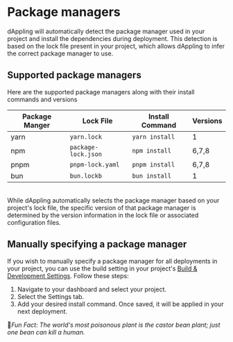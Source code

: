 # Package managers

dAppling will automatically detect the package manager used in your project and install the dependencies during deployment. This detection is based on the lock file present in your project, which allows dAppling to infer the correct package manager to use.

## Supported package managers

Here are the supported package managers along with their install commands and versions

| Package Manger | Lock File           | Install Command | Versions |
| -------------- | ------------------- | --------------- | -------- |
| yarn           | `yarn.lock`         | `yarn install`  | 1        |
| npm            | `package-lock.json` | `npm install`   | 6,7,8    |
| pnpm           | `pnpm-lock.yaml`    | `pnpm install`  | 6,7,8    |
| bun            | `bun.lockb`         | `bun install`   | 1        |

\
While dAppling automatically selects the package manager based on your project's lock file, the specific version of that package manager is determined by the version information in the lock file or associated configuration files.

## Manually specifying a package manager

If you wish to manually specify a package manager for all deployments in your project, you can use the build setting in your project's [Build & Development Settings](configure-a-build.md). Follow these steps:

1. Navigate to your dashboard and select your project.
2. Select the Settings tab.
3. Add your desired install command. Once saved, it will be applied in your next deployment.



:cactus:_Fun Fact: The world's most poisonous plant is the castor bean plant; just one bean can kill a human._
